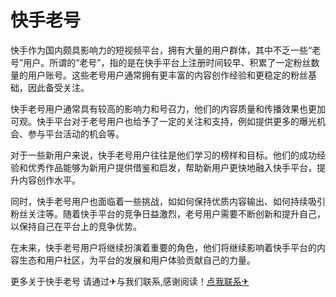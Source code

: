 # 快手老号

快手作为国内颇具影响力的短视频平台，拥有大量的用户群体，其中不乏一些“老号”用户。所谓的“老号”，指的是在快手平台上注册时间较早、积累了一定粉丝数量的用户账号。这些老号用户通常拥有更丰富的内容创作经验和更稳定的粉丝基础，因此备受关注。

快手老号用户通常具有较高的影响力和号召力，他们的内容质量和传播效果也更加可观。快手平台对于老号用户也给予了一定的关注和支持，例如提供更多的曝光机会、参与平台活动的机会等。

对于一些新用户来说，快手老号用户往往是他们学习的榜样和目标。他们的成功经验和优秀作品能够为新用户提供借鉴和启发，帮助新用户更快地融入快手平台，提升内容创作水平。

同时，快手老号用户也面临着一些挑战，如如何保持优质内容输出、如何持续吸引粉丝关注等。随着快手平台的竞争日益激烈，老号用户需要不断创新和提升自己，以保持自己在平台上的竞争优势。

在未来，快手老号用户将继续扮演着重要的角色，他们将继续影响着快手平台的内容生态和用户社区，为平台的发展和用户体验贡献自己的力量。

更多关于快手老号 请通过✈与我们联系,感谢阅读！[点我联系✈](https://www.k02.cc)